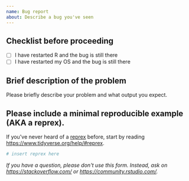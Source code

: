 ```yaml
---
name: Bug report
about: Describe a bug you've seen
---
```


## Checklist before proceeding

- [ ] I have restarted R and the bug is still there
- [ ] I have restarted my OS and the bug is still there

## Brief description of the problem

Please briefly describe your problem and what output you expect. 

## Please include a minimal reproducible example (AKA a reprex). 

If you've never heard of a [reprex](http://reprex.tidyverse.org/) before, start by reading <https://www.tidyverse.org/help/#reprex>.

```r
# insert reprex here
```

*If you have a question, please don't use this form. Instead, ask on <https://stackoverflow.com/> or <https://community.rstudio.com/>.*
